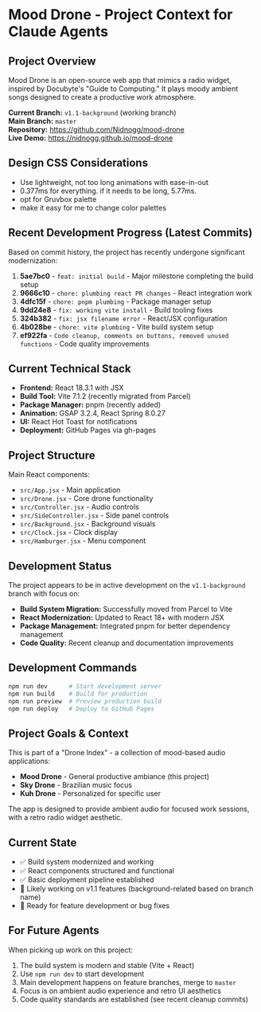 # Mood Drone - Project Context for Claude Agents

## Project Overview
Mood Drone is an open-source web app that mimics a radio widget, inspired by Docubyte's "Guide to Computing." It plays moody ambient songs designed to create a productive work atmosphere.

**Current Branch:** `v1.1-background` (working branch)  
**Main Branch:** `master`  
**Repository:** https://github.com/Nidnogg/mood-drone  
**Live Demo:** https://nidnogg.github.io/mood-drone

## Design CSS Considerations
- Use lightweight, not too long animations with ease-in-out
- 0.377ms for everything. if it needs to be long, 5.77ms.
- opt for Gruvbox palette
- make it easy for me to change color palettes
## Recent Development Progress (Latest Commits)
Based on commit history, the project has recently undergone significant modernization:

1. **5ae7bc0** - `feat: initial build` - Major milestone completing the build setup
2. **9666c10** - `chore: plumbing react PR changes` - React integration work
3. **4dfc15f** - `chore: pnpm plumbing` - Package manager setup
4. **9dd24e8** - `fix: working vite install` - Build tooling fixes
5. **324b382** - `fix: jsx filename error` - React/JSX configuration
6. **4b028be** - `chore: vite plumbing` - Vite build system setup
7. **ef922fa** - `Code cleanup, comments on buttons, removed unused functions` - Code quality improvements

## Current Technical Stack
- **Frontend:** React 18.3.1 with JSX
- **Build Tool:** Vite 7.1.2 (recently migrated from Parcel)
- **Package Manager:** pnpm (recently added)
- **Animation:** GSAP 3.2.4, React Spring 8.0.27
- **UI:** React Hot Toast for notifications
- **Deployment:** GitHub Pages via gh-pages

## Project Structure
Main React components:
- `src/App.jsx` - Main application
- `src/Drone.jsx` - Core drone functionality
- `src/Controller.jsx` - Audio controls
- `src/SideController.jsx` - Side panel controls
- `src/Background.jsx` - Background visuals
- `src/Clock.jsx` - Clock display
- `src/Hamburger.jsx` - Menu component

## Development Status
The project appears to be in active development on the `v1.1-background` branch with focus on:
- **Build System Migration:** Successfully moved from Parcel to Vite
- **React Modernization:** Updated to React 18+ with modern JSX
- **Package Management:** Integrated pnpm for better dependency management
- **Code Quality:** Recent cleanup and documentation improvements

## Development Commands
```bash
npm run dev      # Start development server
npm run build    # Build for production
npm run preview  # Preview production build
npm run deploy   # Deploy to GitHub Pages
```

## Project Goals & Context
This is part of a "Drone Index" - a collection of mood-based audio applications:
- **Mood Drone** - General productive ambiance (this project)
- **Sky Drone** - Brazilian music focus
- **Kuh Drone** - Personalized for specific user

The app is designed to provide ambient audio for focused work sessions, with a retro radio widget aesthetic.

## Current State
- ✅ Build system modernized and working
- ✅ React components structured and functional  
- ✅ Basic deployment pipeline established
- 🔄 Likely working on v1.1 features (background-related based on branch name)
- 📝 Ready for feature development or bug fixes

## For Future Agents
When picking up work on this project:
1. The build system is modern and stable (Vite + React)
2. Use `npm run dev` to start development
3. Main development happens on feature branches, merge to `master`
4. Focus is on ambient audio experience and retro UI aesthetics
5. Code quality standards are established (see recent cleanup commits)

